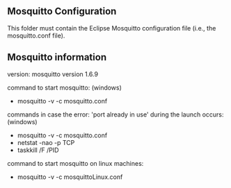 ## Mosquitto Configuration

This folder must contain the Eclipse Mosquitto configuration file (i.e., the mosquitto.conf file).

## Mosquitto information

version: mosquitto version 1.6.9

command to start mosquitto: (windows)
- mosquitto -v -c mosquitto.conf

commands in case the error: 'port already in use' during the launch occurs: (windows)
- mosquitto -v -c mosquitto.conf
- netstat -nao -p TCP
- taskkill /F /PID <PID>
  
command to start mosquitto on linux machines:
- mosquitto -v -c mosquittoLinux.conf
